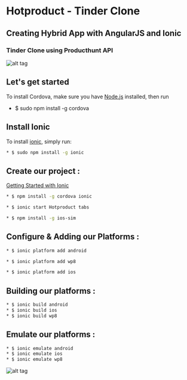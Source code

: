 # Hotproduct - Tinder Clone
## Creating Hybrid App with AngularJS and Ionic 
### Tinder Clone using Producthunt API

![alt tag](https://github.com/mlaidouni/Hotproduct/blob/master/gif.gif)

## Let's get started
To install Cordova, make sure you have [Node.js](https://nodejs.org/en/) installed, then run

* $ sudo npm install -g cordova

## Install Ionic

To install [ionic](http://ionicframework.com/docs/guide/installation.html), simply run:
```bash
* $ sudo npm install -g ionic
```
## Create our project :

[Getting Started with Ionic](http://ionicframework.com/getting-started/)
```bash
* $ npm install -g cordova ionic
```
```bash
* $ ionic start Hotproduct tabs
```
```bash
* $ npm install -g ios-sim
```
## Configure & Adding our Platforms :
```bash
* $ ionic platform add android
```
```bash
* $ ionic platform add wp8
```
```bash
* $ ionic platform add ios
```
## Building our platforms :
```bash
* $ ionic build android
* $ ionic build ios
* $ ionic build wp8
```
## Emulate our platforms :
```bash
* $ ionic emulate android	 	 
* $ ionic emulate ios
* $ ionic emulate wp8
```


![alt tag](https://github.com/mlaidouni/Hotproduct/blob/master/5.5-inch%20(iPhone%206+)%20-%20Screenshot%201.jpg)

